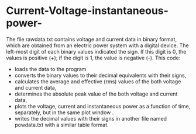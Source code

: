 # Current-Voltage-instantaneous-power-
The file rawdata.txt contains voltage and current data in binary format, which are obtained from an electric power system with a digital device. The left-most digit of each binary values indicated the sign. If this digit is 0, the values is positive (+); if the digit is 1, the value is negative (-).
This code:
* loads the data to the program
* converts the binary values to their decimal equivalents with their signs,
* calculates the average and effective (rms) values of the both voltage and current data,
* determines the absolute peak value of the both voltage and current data,
* plots the voltage, current and instantaneous power as a function of time, separately, but in the same plot window .
* writes the decimal values with their signs in another file named powdata.txt with a similar table format.
